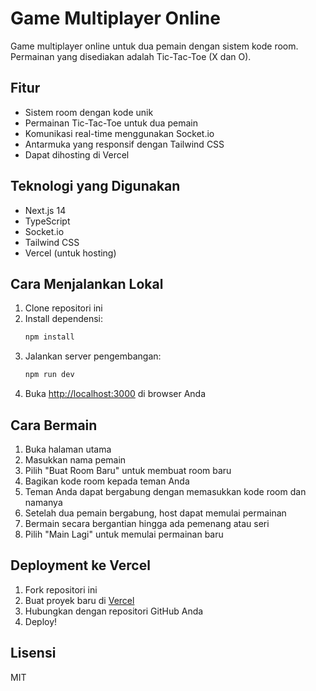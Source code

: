# Game Multiplayer Online

Game multiplayer online untuk dua pemain dengan sistem kode room. Permainan yang disediakan adalah Tic-Tac-Toe (X dan O).

## Fitur

- Sistem room dengan kode unik
- Permainan Tic-Tac-Toe untuk dua pemain
- Komunikasi real-time menggunakan Socket.io
- Antarmuka yang responsif dengan Tailwind CSS
- Dapat dihosting di Vercel

## Teknologi yang Digunakan

- Next.js 14
- TypeScript
- Socket.io
- Tailwind CSS
- Vercel (untuk hosting)

## Cara Menjalankan Lokal

1. Clone repositori ini
2. Install dependensi:
   ```bash
   npm install
   ```
3. Jalankan server pengembangan:
   ```bash
   npm run dev
   ```
4. Buka [http://localhost:3000](http://localhost:3000) di browser Anda

## Cara Bermain

1. Buka halaman utama
2. Masukkan nama pemain
3. Pilih "Buat Room Baru" untuk membuat room baru
4. Bagikan kode room kepada teman Anda
5. Teman Anda dapat bergabung dengan memasukkan kode room dan namanya
6. Setelah dua pemain bergabung, host dapat memulai permainan
7. Bermain secara bergantian hingga ada pemenang atau seri
8. Pilih "Main Lagi" untuk memulai permainan baru

## Deployment ke Vercel

1. Fork repositori ini
2. Buat proyek baru di [Vercel](https://vercel.com)
3. Hubungkan dengan repositori GitHub Anda
4. Deploy!

## Lisensi

MIT 